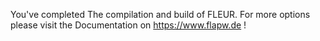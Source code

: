 You've completed The compilation and build of FLEUR. For more options please visit the Documentation on
https://www.flapw.de !
